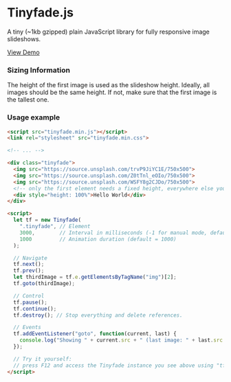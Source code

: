 # Tinyfade.js
A tiny (~1kb gzipped) plain JavaScript library for fully responsive image slideshows.

[View Demo](https://moqmar.github.io/tinyfade.js/)

### Sizing Information
The height of the first image is used as the slideshow height. Ideally, all images should be the same height. If not, make sure that the first image is the tallest one.

### Usage example
```html
<script src="tinyfade.min.js"></script>
<link rel="stylesheet" src="tinyfade.min.css">

<!-- ... -->

<div class="tinyfade">
  <img src="https://source.unsplash.com/trvP9JiYC1E/750x500">
  <img src="https://source.unsplash.com/Z0tTnl_eOIo/750x500">
  <img src="https://source.unsplash.com/WSFY8g2CJDo/750x500">
  <!-- only the first element needs a fixed height, everywhere else you can use 100% to match it -->
  <div style="height: 100%">Hello World</div>
</div>

<script>
  let tf = new Tinyfade(
    ".tinyfade", // Element
    3000,        // Interval in milliseconds (-1 for manual mode, default = 5000)
    1000         // Animation duration (default = 1000)
  );

  // Navigate
  tf.next();
  tf.prev();
  let thirdImage = tf.e.getElementsByTagName("img")[2];
  tf.goto(thirdImage);

  // Control
  tf.pause();
  tf.continue();
  tf.destroy(); // Stop everything and delete references.

  // Events
  tf.addEventListener("goto", function(current, last) {
    console.log("Showing " + current.src + " (last image: " + last.src + ")");
  });

  // Try it yourself:
  // press F12 and access the Tinyfade instance you see above using "tf"
</script>
```
